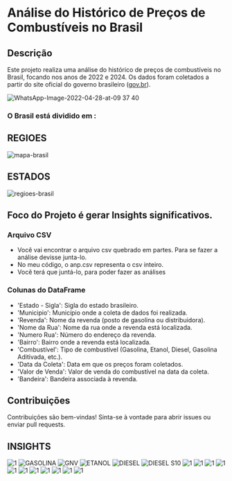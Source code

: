 # Análise do Histórico de Preços de Combustíveis no Brasil

## Descrição
Este projeto realiza uma análise do histórico de preços de combustíveis no Brasil, focando nos anos de 2022 e 2024. Os dados foram coletados a partir do site oficial do governo brasileiro ([gov.br](https://www.gov.br/anp/pt-br/centrais-de-conteudo/dados-abertos/serie-historica-de-precos-de-combustiveis)).

![WhatsApp-Image-2022-04-28-at-09 37 40](https://github.com/luisfernandogbraga/preco_gasolina/assets/134460985/578db87f-fe33-4247-ac25-2bb581943d1b)

### O Brasil está dividido em :
## REGIOES
![mapa-brasil](https://github.com/luisfernandogbraga/preco_combustivel/assets/134460985/e62ecc45-e1e2-447e-9ff0-ab9cc0d18b1c)

## ESTADOS
![regioes-brasil](https://github.com/luisfernandogbraga/preco_combustivel/assets/134460985/e1817bce-6fe7-475a-9402-862f57a7e48b)

## Foco do Projeto é gerar Insights significativos.
### Arquivo CSV
- Você vai encontrar o arquivo csv quebrado em partes. Para se fazer a análise devisse junta-lo. 
- No meu código, o anp.csv representa o csv inteiro.
- Você terá que juntá-lo, para poder fazer as análises

### Colunas do DataFrame
- 'Estado - Sigla': Sigla do estado brasileiro.
- 'Municipio': Município onde a coleta de dados foi realizada.
- 'Revenda': Nome da revenda (posto de gasolina ou distribuidora).
- 'Nome da Rua': Nome da rua onde a revenda está localizada.
- 'Numero Rua': Número do endereço da revenda.
- 'Bairro': Bairro onde a revenda está localizada.
- 'Combustível': Tipo de combustível (Gasolina, Etanol, Diesel, Gasolina Aditivada, etc.).
- 'Data da Coleta': Data em que os preços foram coletados.
- 'Valor de Venda': Valor de venda do combustível na data da coleta.
- 'Bandeira': Bandeira associada à revenda.


## Contribuições
Contribuições são bem-vindas! Sinta-se à vontade para abrir issues ou enviar pull requests.


## INSIGHTS
![1](https://github.com/luisfernandogbraga/preco_combustivel/assets/134460985/31337219-15ed-47eb-871b-8dcb8268efff)
![GASOLINA](https://github.com/luisfernandogbraga/preco_combustivel/assets/134460985/6d238575-7757-4cc1-a376-c1ef3a166b28)
![GNV](https://github.com/luisfernandogbraga/preco_combustivel/assets/134460985/9e07b561-b774-48a0-b3b2-bdfbb9e880d0)
![ETANOL](https://github.com/luisfernandogbraga/preco_combustivel/assets/134460985/3e9e3e69-d12c-45cc-afdf-fd978bc24331)
![DIESEL](https://github.com/luisfernandogbraga/preco_combustivel/assets/134460985/1d633f81-06c2-4712-a50e-bb567ff6379b)
![DIESEL S10](https://github.com/luisfernandogbraga/preco_combustivel/assets/134460985/b37493f4-25b8-4512-b7b8-f04da636b96f)
![1](https://github.com/luisfernandogbraga/preco_combustivel/assets/134460985/05b20c66-0210-4924-b696-77da7cc200cb)
![1](https://github.com/luisfernandogbraga/preco_combustivel/assets/134460985/b1bae1b3-e57e-4060-8b73-b7f1b5d7888c)
![1](https://github.com/luisfernandogbraga/preco_combustivel/assets/134460985/cfb39359-5532-461f-9eb5-a1eb8eb45168)
![1](https://github.com/luisfernandogbraga/preco_combustivel/assets/134460985/d5291dcd-e75d-4c9d-9fe9-90c0b2e48814)
![1](https://github.com/luisfernandogbraga/preco_combustivel/assets/134460985/e651e50b-ca7a-4f66-8582-0d23bdecdd84)
![1](https://github.com/luisfernandogbraga/preco_combustivel/assets/134460985/e63c8f89-9f6e-4b77-bc13-aa23669b3a27)
![1](https://github.com/luisfernandogbraga/preco_combustivel/assets/134460985/cb9cf667-b70d-4d4c-a8ba-2facc641f440)
![1](https://github.com/luisfernandogbraga/preco_combustivel/assets/134460985/0858aa46-b999-488b-8148-0ba630f62c13)
![1](https://github.com/luisfernandogbraga/preco_combustivel/assets/134460985/cc52013d-7fae-459e-b150-8248a8b21f57)
![1](https://github.com/luisfernandogbraga/preco_combustivel/assets/134460985/736c8fad-6582-437e-b7af-5015a3fc9abe)
![1](https://github.com/luisfernandogbraga/preco_combustivel/assets/134460985/a38e8a9b-7e6e-48a7-8309-cfe0a3c0c425)




